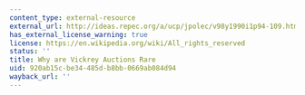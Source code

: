 ```yaml
---
content_type: external-resource
external_url: http://ideas.repec.org/a/ucp/jpolec/v98y1990i1p94-109.html
has_external_license_warning: true
license: https://en.wikipedia.org/wiki/All_rights_reserved
status: ''
title: Why are Vickrey Auctions Rare
uid: 920ab15c-be34-485d-b8bb-0669ab084d94
wayback_url: ''
---
```

